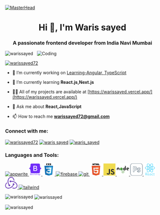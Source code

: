 [![MasterHead](https://miro.medium.com/v2/resize:fit:1100/format:webp/1*-ntL3Dsvc-dJ5cLGRtSuEw.gif)](https://rishavchanda.io)
<h1 align="center">Hi 👋, I'm Waris sayed</h1>
<h3 align="center">A passionate frontend developer from India Navi Mumbai</h3>

  <img
                align="right"
                alt="Coding"
                width="400"
                src="https://media.licdn.com/dms/image/D4D12AQE1ioPOFoNVCw/article-cover_image-shrink_720_1280/0/1679083748046?e=1712188800&v=beta&t=wgj6iJhYNUgKdE45fcdAVfU7PZgolm78NoeJU2w3Lmg"
              ></img>

<p align="left"> <img src="https://komarev.com/ghpvc/?username=warissayed&label=Profile%20views&color=0e75b6&style=flat" alt="warissayed" /> </p>

<p align="left"> <a href="https://twitter.com/warissayed72" target="blank"><img src="https://img.shields.io/twitter/follow/warissayed72?logo=twitter&style=for-the-badge" alt="warissayed72" /></a> </p>

- 🔭 I’m currently working on [Learning-Angular, TypeScript](https://warissayed.vercel.app/)

- 🌱 I’m currently learning **React.js,Next.js**

- 👨‍💻 All of my projects are available at [https://warissayed.vercel.app/](https://warissayed.vercel.app/)

- 💬 Ask me about **React,JavaScript**

- 📫 How to reach me **warissayed72@gmail.com**

<h3 align="left">Connect with me:</h3>
<p align="left">
<a href="https://twitter.com/warissayed72" target="blank"><img align="center" src="https://raw.githubusercontent.com/rahuldkjain/github-profile-readme-generator/master/src/images/icons/Social/twitter.svg" alt="warissayed72" height="30" width="40" /></a>
<a href="https://linkedin.com/in/waris sayed" target="blank"><img align="center" src="https://raw.githubusercontent.com/rahuldkjain/github-profile-readme-generator/master/src/images/icons/Social/linked-in-alt.svg" alt="waris sayed" height="30" width="40" /></a>
<a href="https://instagram.com/waris_sayed" target="blank"><img align="center" src="https://raw.githubusercontent.com/rahuldkjain/github-profile-readme-generator/master/src/images/icons/Social/instagram.svg" alt="waris_sayed" height="30" width="40" /></a>
</p>

<h3 align="left">Languages and Tools:</h3>
<p align="left"> <a href="https://appwrite.io" target="_blank" rel="noreferrer"> <img src="https://www.vectorlogo.zone/logos/appwriteio/appwriteio-icon.svg" alt="appwrite" width="40" height="40"/> </a> <a href="https://getbootstrap.com" target="_blank" rel="noreferrer"> <img src="https://raw.githubusercontent.com/devicons/devicon/master/icons/bootstrap/bootstrap-plain-wordmark.svg" alt="bootstrap" width="40" height="40"/> </a> <a href="https://www.w3schools.com/css/" target="_blank" rel="noreferrer"> <img src="https://raw.githubusercontent.com/devicons/devicon/master/icons/css3/css3-original-wordmark.svg" alt="css3" width="40" height="40"/> </a> <a href="https://firebase.google.com/" target="_blank" rel="noreferrer"> <img src="https://www.vectorlogo.zone/logos/firebase/firebase-icon.svg" alt="firebase" width="40" height="40"/> </a> <a href="https://git-scm.com/" target="_blank" rel="noreferrer"> <img src="https://www.vectorlogo.zone/logos/git-scm/git-scm-icon.svg" alt="git" width="40" height="40"/> </a> <a href="https://www.w3.org/html/" target="_blank" rel="noreferrer"> <img src="https://raw.githubusercontent.com/devicons/devicon/master/icons/html5/html5-original-wordmark.svg" alt="html5" width="40" height="40"/> </a> <a href="https://developer.mozilla.org/en-US/docs/Web/JavaScript" target="_blank" rel="noreferrer"> <img src="https://raw.githubusercontent.com/devicons/devicon/master/icons/javascript/javascript-original.svg" alt="javascript" width="40" height="40"/> </a> <a href="https://nodejs.org" target="_blank" rel="noreferrer"> <img src="https://raw.githubusercontent.com/devicons/devicon/master/icons/nodejs/nodejs-original-wordmark.svg" alt="nodejs" width="40" height="40"/> </a> <a href="https://www.photoshop.com/en" target="_blank" rel="noreferrer"> <img src="https://raw.githubusercontent.com/devicons/devicon/master/icons/photoshop/photoshop-line.svg" alt="photoshop" width="40" height="40"/> </a> <a href="https://reactjs.org/" target="_blank" rel="noreferrer"> <img src="https://raw.githubusercontent.com/devicons/devicon/master/icons/react/react-original-wordmark.svg" alt="react" width="40" height="40"/> </a> <a href="https://redux.js.org" target="_blank" rel="noreferrer"> <img src="https://raw.githubusercontent.com/devicons/devicon/master/icons/redux/redux-original.svg" alt="redux" width="40" height="40"/> </a> <a href="https://tailwindcss.com/" target="_blank" rel="noreferrer"> <img src="https://www.vectorlogo.zone/logos/tailwindcss/tailwindcss-icon.svg" alt="tailwind" width="40" height="40"/> </a> </p>

<p><img align="left" src="https://github-readme-stats.vercel.app/api/top-langs?username=warissayed&show_icons=true&locale=en&layout=compact" alt="warissayed" /></p>

<p>&nbsp;<img align="center" src="https://github-readme-stats.vercel.app/api?username=warissayed&show_icons=true&locale=en" alt="warissayed" /></p>

<p><img align="center" src="https://github-readme-streak-stats.herokuapp.com/?user=warissayed&" alt="warissayed" /></p>

